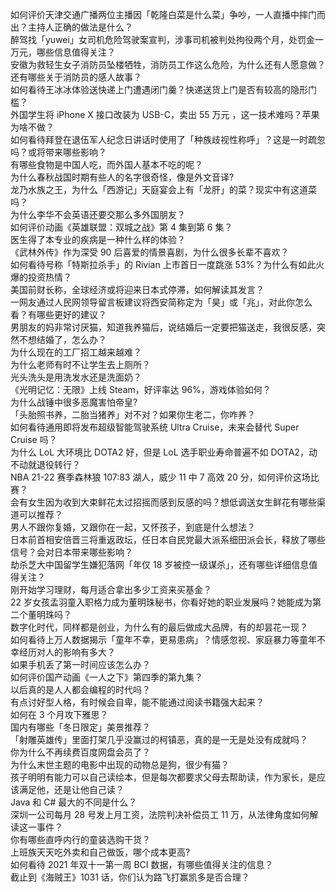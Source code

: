 如何评价天津交通广播两位主播因「乾隆白菜是什么菜」争吵，一人直播中摔门而出？主持人正确的做法是什么？  
醉驾找「yuwei」女司机危险驾驶案宣判，涉事司机被判处拘役两个月，处罚金一万元，哪些信息值得关注？  
安徽为救轻生女子消防员坠楼牺牲，消防员工作这么危险，为什么还有人愿意做？还有哪些关于消防员的感人故事？  
如何看待王冰冰体验送快递上门遭遇闭门羹？快递送货上门是否有较高的隐形门槛？  
外国学生将 iPhone X 接口改装为 USB-C，卖出 55 万元 ，这一技术难吗？苹果为啥不做？  
如何看待拜登在退伍军人纪念日讲话时使用了「种族歧视性称呼」？这是一时疏忽吗？或将带来哪些影响？  
有哪些食物是中国人吃，而外国人基本不吃的呢？  
为什么春秋战国时期有些人的名字很奇怪，像是外文音译?  
龙乃水族之王，为什么「西游记」天庭宴会上有「龙肝」的菜？现实中有这道菜吗？  
为什么李华不会英语还要交那么多外国朋友？  
如何评价动画《英雄联盟：双城之战》第 4 集到第 6 集？  
医生得了本专业的疾病是一种什么样的体验？  
《武林外传》作为深受 90 后喜爱的情景喜剧，为什么很多长辈不喜欢？  
如何看待号称「特斯拉杀手」的 Rivian 上市首日一度跳涨 53%？为什么有如此火爆的投资热情？  
美国前财长称，全球经济或将迎来日本式停滞，如何解读其发言？  
一网友通过人民网领导留言板建议将西安简称定为「昊」或「兆」，对此你怎么看？有哪些更好的建议？  
男朋友的妈非常讨厌猫，知道我养猫后，说结婚后一定要把猫送走，我很反感，突然不想结婚了，怎么办？  
为什么现在的工厂招工越来越难？  
为什么老师有时不让学生去上厕所？  
光头洗头是用洗发水还是洗面奶？  
《光明记忆：无限》上线 Steam，好评率达 96%，游戏体验如何？  
为什么战锤中很多恶魔害怕帝皇?  
「头胎照书养，二胎当猪养」对不对？如果你生老二，你咋养？  
如何看待通用即将发布超级智能驾驶系统 Ultra Cruise，未来会替代 Super Cruise 吗？  
为什么 LoL 大环境比 DOTA2 好，但是 LoL 选手职业寿命普遍不如 DOTA2，动不动就退役转行？  
NBA 21-22 赛季森林狼 107:83 湖人，威少 11 中 7 高效 20 分，如何评价这场比赛？  
会有女生因为收到大束鲜花太过招摇而感到反感的吗？想低调送女生鲜花有哪些渠道可以推荐？  
男人不跟你复婚，又跟你在一起，又怀孩子，到底是什么想法？  
日本前首相安倍晋三将重返政坛，任日本自民党最大派系细田派会长，释放了哪些信号？会对日本带来哪些影响？  
劫杀芝大中国留学生嫌犯落网「年仅 18 岁被控一级谋杀」，还有哪些详细信息值得关注？  
刚开始学习理财，每月适合拿出多少工资来买基金？  
22 岁女孩孟羽童入职格力成为董明珠秘书，你看好她的职业发展吗？她能成为第二个董明珠吗？  
数字化时代，同样都是创业，为什么有的最后做成大品牌，有的却昙花一现？  
如何看待上万人数据揭示「童年不幸，更易患病」？情感忽视、家庭暴力等童年不幸经历对人的影响有多大？  
如果手机丢了第一时间应该怎么办？  
如何评价国产动画《一人之下》第四季的第九集？  
以后真的是人人都会编程的时代吗？  
有点讨好型人格，有时候会自卑，能不能通过阅读书籍强大起来？  
如何在 3 个月攻下雅思？  
国内有哪些「冬日限定」美景推荐？  
「射雕英雄传」里面打架几乎没赢过的柯镇恶，真的是一无是处没有成就吗？  
你为什么不再续费百度网盘会员了？  
为什么末世主题的电影中出现的动物总是狗，很少有猫？  
孩子明明有能力可以自己读绘本，但是每次都要求父母去帮助读，作为家长，是应该满足他，还是让他自己读？  
Java 和 C# 最大的不同是什么？  
深圳一公司每月 28 号发上月工资，法院判决补偿员工 11 万，从法律角度如何解读这一事件？  
你有哪些直呼内行的童装选购干货？  
上班族天天吃外卖和自己做饭，哪个成本更高?  
如何看待 2021 年双十一第一周 BCI 数据，有哪些值得关注的信息？  
截止到《海贼王》1031 话，你们认为路飞打赢凯多是否合理？  
